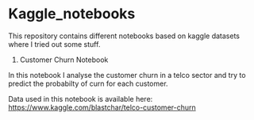 # Kaggle_notebooks

This repository contains different notebooks based on kaggle datasets where I tried out some stuff.

1. Customer Churn Notebook

  In this notebook I analyse the customer churn in a telco sector and try to predict the probabilty of curn for each customer. 
 
  Data used in this notebook is available here: 
  https://www.kaggle.com/blastchar/telco-customer-churn
  
  
